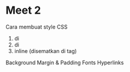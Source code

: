 # Meet 2

Cara membuat style CSS
1. <link href="" rel="stylesheet"> di <head>
2. <style></style> di <head>
3. inline (disematkan di tag)


Background
Margin & Padding
Fonts
Hyperlinks
